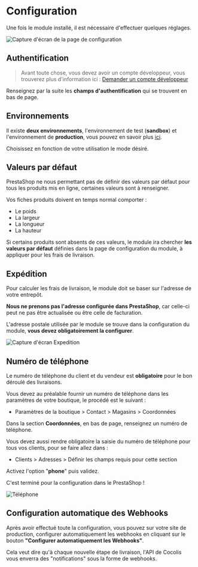 # Configuration

Une fois le module installé, il est nécessaire d'effectuer quelques réglages.

![Capture d'écran de la page de configuration](https://res.cloudinary.com/cocolis-prod/image/upload/v1605524040/Documentation/prestashop/config-module_u3nv4c.png)

## Authentification

> Avant toute chose, vous devez avoir un compte développeur, vous trouverez plus d'information ici :
> [Demander un compte développeur](https://doc.cocolis.fr/docs/cocolis-api/docs/Tutoriel-impl%C3%A9mentation/Getting-Started.md#2-demander-un-compte-d%C3%A9veloppeur)

Renseignez par la suite les **champs d'authentification** qui se trouvent en bas de page.

## Environnements

Il existe **deux environnements**, l'environnement de test (**sandbox**) et l'environnement de **production**, vous pouvez en savoir plus [ici](https://doc.cocolis.fr/docs/cocolis-api/docs/Installation-et-utilisation/01-Environnements.md).

Choisissez en fonction de votre utilisation le mode désiré.

## Valeurs par défaut

PrestaShop ne nous permettant pas de définir des valeurs par défaut pour tous les produits mis en ligne, certaines valeurs sont à renseigner.

Vos fiches produits doivent en temps normal comporter : 
- Le poids
- La largeur
- La longueur 
- La hauteur 

Si certains produits sont absents de ces valeurs, le module ira chercher **les valeurs par défaut** définies dans la page de configuration du module, à appliquer pour les frais de livraison.

## Expédition

Pour calculer les frais de livraison, le module doit se baser sur l'adresse de votre entrepôt.

**Nous ne prenons pas l'adresse configurée dans PrestaShop**, car celle-ci peut ne pas être actualisée ou être celle de facturation.

L'adresse postale utilisée par le module se trouve dans la configuration du module, **vous devez obligatoirement la configurer**.

![Capture d'écran Expedition](https://res.cloudinary.com/cocolis-prod/image/upload/v1605524040/Documentation/prestashop/from-config-module_klm3ky.png)

## Numéro de téléphone

Le numéro de téléphone du client et du vendeur est **obligatoire** pour le bon déroulé des livraisons.

Vous devez au préalable fournir un numéro de téléphone dans les paramètres de votre boutique, le procédé est le suivant :

- Paramètres de la boutique > Contact > Magasins > Coordonnées

Dans la section **Coordonnées**, en bas de page, renseignez un numéro de téléphone.

Vous devez aussi rendre obligatoire la saisie du numéro de téléphone pour tous vos clients, pour se faire allez dans :

- Clients > Adresses >  Définir les champs requis pour cette section

Activez l'option "**phone**" puis validez.

C'est terminé pour la configuration dans le PrestaShop !

![Téléphone](https://res.cloudinary.com/cocolis-prod/image/upload/v1606291408/Documentation/prestashop/image_2_ls5ufw.png)

## Configuration automatique des Webhooks

Après avoir effectué toute la configuration, vous pouvez sur votre site de production, configurer automatiquement les webhooks en cliquant sur le bouton **"Configurer automatiquement les Webhooks"**.

Cela veut dire qu'à chaque nouvelle étape de livraison, l'API de Cocolis vous enverra des "notifications" sous la forme de webhooks.